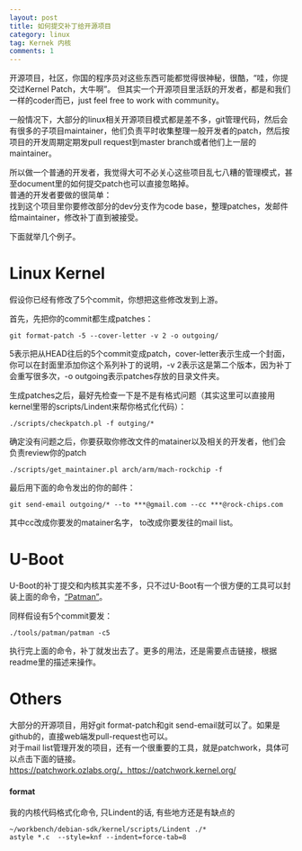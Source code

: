 ```yaml
---
layout: post
title: 如何提交补丁给开源项目
category: linux
tag: Kernek 内核
comments: 1
---
```


开源项目，社区，你国的程序员对这些东西可能都觉得很神秘，很酷，“哇，你提交过Kernel Patch，大牛啊”。
但其实一个开源项目里活跃的开发者，都是和我们一样的coder而已，just feel free to work with community。

一般情况下，大部分的linux相关开源项目模式都是差不多，git管理代码，然后会有很多的子项目maintainer，他们负责平时收集整理一般开发者的patch，然后按项目的开发周期定期发pull request到master branch或者他们上一层的maintainer。

所以做一个普通的开发者，我觉得大可不必关心这些项目乱七八糟的管理模式，甚至document里的如何提交patch也可以直接忽略掉。  
普通的开发者要做的很简单：   
找到这个项目里你要修改部分的dev分支作为code base，整理patches，发邮件给maintainer，修改补丁直到被接受。

下面就举几个例子。

# Linux Kernel

假设你已经有修改了5个commit，你想把这些修改发到上游。

首先，先把你的commit都生成patches：

	git format-patch -5 --cover-letter -v 2 -o outgoing/

5表示把从HEAD往后的5个commit变成patch，cover-letter表示生成一个封面，你可以在封面里添加你这个系列补丁的说明，-v 2表示这是第二个版本，因为补丁会重写很多次，-o outgoing表示patches存放的目录文件夹。

生成patches之后，最好先检查一下是不是有格式问题（其实这里可以直接用kernel里带的scripts/Lindent来帮你格式化代码）：

	./scripts/checkpatch.pl -f outging/*


确定没有问题之后，你要获取你修改文件的matainer以及相关的开发者，他们会负责review你的patch

	./scripts/get_maintainer.pl arch/arm/mach-rockchip -f

最后用下面的命令发出的你的邮件：

	git send-email outgoing/* --to ***@gmail.com --cc ***@rock-chips.com

其中cc改成你要发的matainer名字， to改成你要发往的mail list。

# U-Boot

U-Boot的补丁提交和内核其实差不多，只不过U-Boot有一个很方便的工具可以封装上面的命令，[“Patman”](https://github.com/siemens/u-boot/blob/master/tools/patman/README )。

同样假设有5个commit要发：

	./tools/patman/patman -c5

执行完上面的命令，补丁就发出去了。更多的用法，还是需要点击链接，根据readme里的描述来操作。

# Others

大部分的开源项目，用好git format-patch和git send-email就可以了。如果是github的，直接web端发pull-request也可以。  
对于mail list管理开发的项目，还有一个很重要的工具，就是patchwork，具体可以点击下面的链接。  
https://patchwork.ozlabs.org/，https://patchwork.kernel.org/

#### format

我的内核代码格式化命令, 只Lindent的话, 有些地方还是有缺点的

	~/workbench/debian-sdk/kernel/scripts/Lindent ./*
	astyle *.c  --style=knf --indent=force-tab=8
